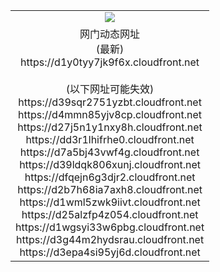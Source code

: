 ﻿<table>
  <tr></tr>
  <tr><td colspan=2 align=center><img src="https://d1y0tyy7jk9f6x.cloudfront.net/Up/oGate.jpg" /></td></tr>
  <tr><td colspan=2 align=center>网门动态网址<br/>(最新)
<br>https://d1y0tyy7jk9f6x.cloudfront.net
<br/><br/>(以下网址可能失效)
<br>https://d39sqr2751yzbt.cloudfront.net
<br>https://d4mmn85yjv8cp.cloudfront.net
<br>https://d27j5n1y1nxy8h.cloudfront.net
<br>https://dd3r1lhifrhe0.cloudfront.net
<br>https://d7a5bj43vwf4g.cloudfront.net
<br>https://d39ldqk806xunj.cloudfront.net
<br>https://dfqejn6g3djr2.cloudfront.net
<br>https://d2b7h68ia7axh8.cloudfront.net
<br>https://d1wml5zwk9iivt.cloudfront.net
<br>https://d25alzfp4z054.cloudfront.net
<br>https://d1wgsyi33w6pbg.cloudfront.net
<br>https://d3g44m2hydsrau.cloudfront.net
<br>https://d3epa4si95yj6d.cloudfront.net
    </td>
  </tr>
</table>
